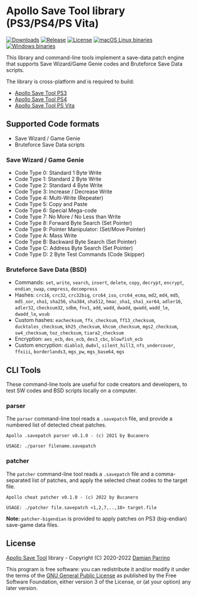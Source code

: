 # Apollo Save Tool library (PS3/PS4/PS Vita)

[![Downloads][img_downloads]][app_downloads] [![Release][img_latest]][app_latest] [![License][img_license]][app_license]
[![macOS Linux binaries](https://github.com/bucanero/apollo-lib/actions/workflows/build.yml/badge.svg)](https://github.com/bucanero/apollo-lib/actions/workflows/build.yml)
[![Windows binaries](https://github.com/bucanero/apollo-lib/actions/workflows/build-win.yml/badge.svg)](https://github.com/bucanero/apollo-lib/actions/workflows/build-win.yml)

This library and command-line tools implement a save-data patch engine that supports Save Wizard/Game Genie codes and Bruteforce Save Data scripts.

The library is cross-platform and is required to build:
- [Apollo Save Tool PS3](https://github.com/bucanero/apollo-ps3)
- [Apollo Save Tool PS4](https://github.com/bucanero/apollo-ps4)
- [Apollo Save Tool PS Vita](https://github.com/bucanero/apollo-vita)

## Supported Code formats

- Save Wizard / Game Genie
- Bruteforce Save Data scripts

### Save Wizard / Game Genie

- Code Type 0: Standard 1 Byte Write
- Code Type 1: Standard 2 Byte Write
- Code Type 2: Standard 4 Byte Write
- Code Type 3: Increase / Decrease Write
- Code Type 4: Multi-Write (Repeater)
- Code Type 5: Copy and Paste
- Code Type 6: Special Mega-code
- Code Type 7: No More / No Less than Write
- Code Type 8: Forward Byte Search (Set Pointer)
- Code Type 9: Pointer Manipulator: (Set/Move Pointer)
- Code Type A: Mass Write
- Code Type B: Backward Byte Search (Set Pointer)
- Code Type C: Address Byte Search (Set Pointer)
- Code Type D: 2 Byte Test Commands (Code Skipper)

### Bruteforce Save Data (BSD)

- Commands: `set`, `write`, `search`, `insert`, `delete`, `copy`, `decrypt`, `encrypt`, `endian_swap`, `compress`, `decompress`
- Hashes: `crc16`, `crc32`, `crc32big`, `crc64_iso`, `crc64_ecma`, `md2`, `md4`, `md5`, `md5_xor`, `sha1`, `sha256`, `sha384`, `sha512`, `hmac_sha1`, `sha1_xor64`, `adler16`, `adler32`, `checksum32`, `sdbm`, `fnv1`, `add`, `wadd`, `dwadd`, `qwadd`, `wadd_le`, `dwadd_le`, `wsub`
- Custom hashes: `eachecksum`, `ffx_checksum`, `ff13_checksum`, `ducktales_checksum`, `kh25_checksum`, `khcom_checksum`, `mgs2_checksum`, `sw4_checksum`, `toz_checksum`, `tiara2_checksum`
- Encryption: `aes_ecb`, `des_ecb`, `des3_cbc`, `blowfish_ecb`
- Custom encryption: `diablo3`, `dw8xl`, `silent_hill3`, `nfs_undercover`, `ffxiii`, `borderlands3`, `mgs_pw`, `mgs_base64`, `mgs`

## CLI Tools

These command-line tools are useful for code creators and developers, to test SW codes and BSD scripts locally on a computer.

### parser

The `parser` command-line tool reads a `.savepatch` file, and provide a numbered list of detected cheat patches.

```
Apollo .savepatch parser v0.1.0 - (c) 2021 by Bucanero

USAGE: ./parser filename.savepatch
```

### patcher

The `patcher` command-line tool reads a `.savepatch` file and a comma-separated list of patches, and apply the selected cheat codes to the target file.

```
Apollo cheat patcher v0.1.0 - (c) 2022 by Bucanero

USAGE: ./patcher file.savepatch <1,2,7,..,18> target.file
```

**Note:** `patcher-bigendian` is provided to apply patches on PS3 (big-endian) save-game data files.

## License

[Apollo Save Tool](https://github.com/bucanero/apollo-lib/) library - Copyright (C) 2020-2022  [Damian Parrino](https://twitter.com/dparrino)

This program is free software: you can redistribute it and/or modify
it under the terms of the [GNU General Public License][app_license] as published by
the Free Software Foundation, either version 3 of the License, or
(at your option) any later version.

[app_license]: https://github.com/bucanero/apollo-lib/blob/master/LICENSE
[img_license]: https://img.shields.io/github/license/bucanero/apollo-lib.svg?maxAge=2592000
[app_downloads]: https://github.com/bucanero/apollo-lib/releases
[app_latest]: https://github.com/bucanero/apollo-lib/releases/latest
[img_downloads]: https://img.shields.io/github/downloads/bucanero/apollo-lib/total.svg?maxAge=3600
[img_latest]: https://img.shields.io/github/release/bucanero/apollo-lib.svg?maxAge=3600
